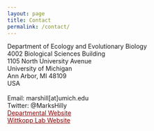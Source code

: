```yaml
---
layout: page
title: Contact
permalink: /contact/
---
```

<!-- Global site tag (gtag.js) - Google Analytics -->
<script async src="https://www.googletagmanager.com/gtag/js?id=UA-111105866-1"></script>
<script>
  window.dataLayer = window.dataLayer || [];
  function gtag(){dataLayer.push(arguments);}
  gtag('js', new Date());

  gtag('config', 'UA-111105866-1');
</script>

<div align="justify">

<p align = "left">Department of Ecology and Evolutionary Biology<br>
4002 Biological Sciences Building<br>
1105 North University Avenue<br>
University of Michigan<br>
Ann Arbor, MI 48109<br>
USA<br>
<br>
Email: marshill[at]umich.edu<br>
Twitter: @MarksHilly<br>
<a href="https://lsa.umich.edu/eeb/people/postdoctoral-fellows/mark-hill.html" style="color:#8b0000">Departmental Website</a><br>
<a href="https://sites.lsa.umich.edu/wittkopp-lab/" style="color:#8b0000">Wittkopp Lab Website</a><br>
</p>
</div>

<div id="map" style="width:300px;height:300px;margin-left:0; margin-right:auto;"></div>


<script>
function myMap() {
    var mapOptions = {
        center: new google.maps.LatLng(42.16447, -83.44042),
        zoom: 15,
        mapTypeId: google.maps.MapTypeId.ROADMAP
    }
var map = new google.maps.Map(document.getElementById("map"), mapOptions);
}
</script>

<script src="https://maps.googleapis.com/maps/api/js?key=AIzaSyC78HuEggCYQAsXP70JUp-dOaG-cmqHa1g&callback=myMap"></script>
